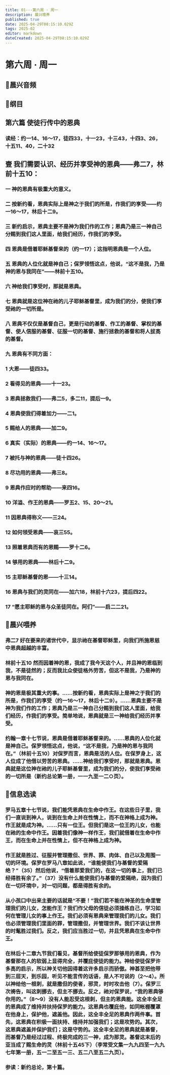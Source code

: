 ```yaml
---
title: 01---第六周 · 周一
description: 晨兴喂养
published: true
date: 2025-04-29T08:15:10.029Z
tags: 2025-02
editor: markdown
dateCreated: 2025-04-29T08:15:10.029Z
---
```


# 第六周 · 周一
## 🎵晨兴音频

## 📖纲目

## 第六篇   使徒行传中的恩典

### 读经：约一14、16～17，徒四33，十一23，十三43，十四3、26，十五11、40，二十32

## 壹   我们需要认识、经历并享受神的恩典——弗二7，林前十五10：

### 一   神的恩典有极重大的意义。

### 二   按新约看，恩典实际上是神之于我们的所是，作我们的享受——约一16～17，林后十二9。

### 三   新约启示，恩典主要不是神为我们作的工作；恩典乃是三一神自己分赐到我们这人里面，给我们经历，作我们的享受。

### 四   恩典是借着耶稣基督来的（约一17）；这指明恩典是一个人位。

### 五   恩典的人位化就是神自己；保罗领悟这点，他说，“这不是我，乃是神的恩与我同在”——林前十五10。

### 六   神给我们享受时，那就是恩典。

### 七   恩典就是这位神在祂的儿子耶稣基督里，成为我们的分，使我们享受祂的一切所是。

### 八   恩典不仅仅是基督自己，更是行动的基督、作工的基督、掌权的基督、使人信服的基督、征服一切的基督、施行拯救的基督和将人拔高的基督。

### 九   恩典有不同方面：

### 1   大恩——徒四33。

### 2   看得见的恩典——十一23。

### 3   恩典拯救我们——弗二5，多二11，提后一9。

### 4   恩典使我们得着加力——二1。

### 5   赐给人的恩典——加二9。

### 6   真实（实际）的恩典——约一14、16～17。

### 7   被托与神的恩典——徒十四26。

### 8   尽功用的恩典——弗三8。

### 9   恩典作应时的帮助——来四16。

### 10   洋溢、作王的恩典——罗五2、15、20～21。

### 11   因恩典得称义——三24。

### 12   如何领受恩典——哀三55。

### 13   照着恩典而有的恩赐——罗十二6。

### 14   够用的恩典——林后十二9。

### 15   主耶稣基督的恩——十三14。

### 16   恩典与我们的灵同在——加六18，林前十六23，提后四22。

### 17   “愿主耶稣的恩与众圣徒同在。阿们”——启二二21。

## 📖晨兴喂养

### 弗二7    好在要来的诸世代中，显示祂在基督耶稣里，向我们所施恩慈中恩典超越的丰富。

### 林前十五10    然而因着神的恩，我成了我今天这个人，并且神的恩临到我，不是徒然的；反而我比众使徒格外劳苦，但这不是我，乃是神的恩与我同在。

### 神的恩是极其重大的事。……按新约看，恩典实际上是神之于我们的所是，作我们的享受（约一16～17，林后十二9）。……恩典主要不是神为我们作的工作；恩典乃是三一神自己分赐到我们这人里面，给我们经历，作我们的享受。简单地说，恩典就是三一神给我们经历并享受。

### 约翰一章十七节说，恩典是借着耶稣基督来的。……恩典的人位化就是神自己。保罗领悟这点，他说，“这不是我，乃是神的恩与我同在。”（林前十五10）对保罗而言，恩典是活的人位。在保罗身上，这人位成了他借以劳苦的恩典。……神给我们享受时，那就是恩典。恩典就是这位神在祂的儿子耶稣基督里，成为我们的分，使我们享受祂的一切所是（新约总论第一册，一一九至一二○页）。

## 📖信息选读

### 罗马五章十七节说，我们能凭恩典在生命中作王。在这些日子里，我们一直说到神人，说到在生命上并在性情上，而不在神格上成为神。作王就是成为神。……只有一位王。但我们是这一位王的儿女，也能在祂的生命中作王。因着我们像神一样作王，我们就借着在生命中作王，而在生命上并在性情上，但不在神格上成为神。

### 作王就是胜过、征服并管理撒但、世界、罪、肉体、自己以及周围一切的环境。保罗在罗马八章如此说，“谁能使我们与基督的爱隔绝？”（35）然后他说，“借着那爱我们的，在这一切的事上，我们已经得胜有余了。”（37）没有什么能使我们与基督的爱隔绝，因为我们在一切环境中，对一切问题，都是得胜有余的。

### 从小孩口中出来主要的话就是“不要！”我们若不能在神圣的生命里管理我们的儿女，怎能作王？我们作父母的信徒必须操练自己，学习如何在管理儿女的事上作王。我们必须有恩典来管理我们的儿女。我们也必须管理我们里面的罪，管理撒但，并管理世界。我们不该让世界的时髦胜过我们。反之，我们应当胜过一切，并且凭恩典在生命中作王。

### 在林后十二章九节我们看见，基督所给使徒保罗那够用的恩典，作为基督那在人的软弱上显得完全，并覆庇使徒的能力。神给使徒保罗许多高的启示，所以神关切他因得着这许多启示而骄傲。神甚至把他带到三层天，到乐园，听见不能言传的话语，是人不可说的（2～4）。所以神给他一根刺，就是撒但的使者，邪灵，时时攻击他（7）。保罗三次祷告，叫这刺挪去，但主不挪去。反之，祂对保罗说，“我的恩典够你用的。”（8～9）没有人能忍受这根刺，但主的恩典能。这全丰全足的恩典成了维持并扶持保罗的能力。这恩典也覆庇他，如同帐棚覆罩在他身上，保护他，遮盖他。因此，这全丰全足的恩典作两件事。首先，这恩典在积极一面扶持、维持并加强我们；这是攻势的。其次，这恩典遮盖并保护我们；这是守势的。这全丰全足的恩典就是基督，而基督乃是经过过程、终极完成的三一神，成为那灵。基督这末后的亚当成了赐生命的灵（林前十五45下）（李常受文集一九九四至一九九七年第一册，五一二至五一三、五二八至五二九页）。

### 参读：新约总论，第十篇。
